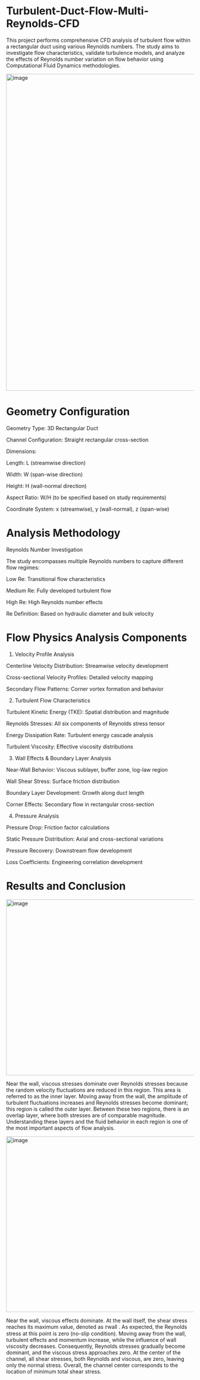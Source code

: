 # Turbulent-Duct-Flow-Multi-Reynolds-CFD
This project performs comprehensive CFD analysis of turbulent flow within a rectangular duct using various Reynolds numbers. The study aims to investigate flow characteristics, validate turbulence models, and analyze the effects of Reynolds number variation on flow behavior using Computational Fluid Dynamics methodologies.

<img width="1031" height="851" alt="image" src="https://github.com/user-attachments/assets/13ca7357-5fc1-4039-abf2-6ad1a623bf62" />



# Geometry Configuration

Geometry Type: 3D Rectangular Duct

Channel Configuration: Straight rectangular cross-section

Dimensions:

Length: L (streamwise direction)

Width: W (span-wise direction)

Height: H (wall-normal direction)


Aspect Ratio: W/H (to be specified based on study requirements)

Coordinate System: x (streamwise), y (wall-normal), z (span-wise)

# Analysis Methodology
Reynolds Number Investigation

The study encompasses multiple Reynolds numbers to capture different flow regimes:

Low Re: Transitional flow characteristics

Medium Re: Fully developed turbulent flow

High Re: High Reynolds number effects

Re Definition: Based on hydraulic diameter and bulk velocity

# Flow Physics Analysis Components
1. Velocity Profile Analysis

Centerline Velocity Distribution: Streamwise velocity development

Cross-sectional Velocity Profiles: Detailed velocity mapping

Secondary Flow Patterns: Corner vortex formation and behavior

2. Turbulent Flow Characteristics

Turbulent Kinetic Energy (TKE): Spatial distribution and magnitude

Reynolds Stresses: All six components of Reynolds stress tensor

Energy Dissipation Rate: Turbulent energy cascade analysis

Turbulent Viscosity: Effective viscosity distributions

3. Wall Effects & Boundary Layer Analysis

Near-Wall Behavior: Viscous sublayer, buffer zone, log-law region

Wall Shear Stress: Surface friction distribution

Boundary Layer Development: Growth along duct length

Corner Effects: Secondary flow in rectangular cross-section

4. Pressure Analysis

Pressure Drop: Friction factor calculations

Static Pressure Distribution: Axial and cross-sectional variations

Pressure Recovery: Downstream flow development

Loss Coefficients: Engineering correlation development
# Results and Conclusion

<img width="886" height="472" alt="image" src="https://github.com/user-attachments/assets/f44374cd-64ba-40d8-82e4-c821c7cee5dc" />

Near the wall, viscous stresses dominate over Reynolds stresses because the random velocity fluctuations are reduced in this region. This area is referred to as the inner layer. Moving away from the wall, the amplitude of turbulent fluctuations increases and Reynolds stresses become dominant; this region is called the outer layer. Between these two regions, there is an overlap layer, where both stresses are of comparable magnitude. Understanding these layers and the fluid behavior in each region is one of the most important aspects of flow analysis.


<img width="886" height="472" alt="image" src="https://github.com/user-attachments/assets/bab811ea-6709-4651-83ca-4123f3a848f8" />

Near the wall, viscous effects dominate. At the wall itself, the shear stress reaches its maximum value, denoted as 𝜏wall . As expected, the Reynolds stress at this point is zero (no-slip condition). Moving away from the wall, turbulent effects and momentum increase, while the influence of wall viscosity decreases. Consequently, Reynolds stresses gradually become dominant, and the viscous stress approaches zero. At the center of the channel, all shear stresses, both Reynolds and viscous, are zero, leaving only the normal stress. Overall, the channel center corresponds to the location of minimum total shear stress.

